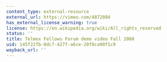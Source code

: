 ```yaml
---
content_type: external-resource
external_url: https://vimeo.com/4872804
has_external_license_warning: true
license: https://en.wikipedia.org/wiki/All_rights_reserved
status: ''
title: Telmex Fellows Forum demo video Fall 2008
uid: 145f22fb-0dc7-427f-a6ce-20f8ca90f1c9
wayback_url: ''
---
```

